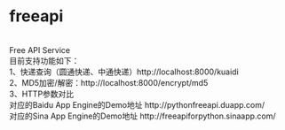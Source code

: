 freeapi
<br/>
=======
<br/>
Free API Service
<br/>
目前支持功能如下：
<br/>
1、快递查询（圆通快递、中通快递）http://localhost:8000/kuaidi
<br/>
2、MD5加密/解密：http://localhost:8000/encrypt/md5
<br/>
3、HTTP参数对比
<br/>
对应的Baidu App Engine的Demo地址
http://pythonfreeapi.duapp.com/
<br/>
对应的Sina App Engine的Demo地址
http://freeapiforpython.sinaapp.com/
